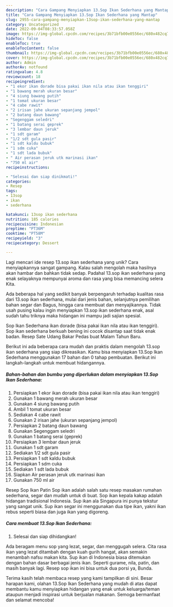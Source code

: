 ```yaml
---
description: "Cara Gampang Menyiapkan 13.Sop Ikan Sederhana yang Mantap"
title: "Cara Gampang Menyiapkan 13.Sop Ikan Sederhana yang Mantap"
slug: 2955-cara-gampang-menyiapkan-13sop-ikan-sederhana-yang-mantap
category: Uncategorized
date: 2022-09-04T08:33:57.058Z
image: https://img-global.cpcdn.com/recipes/3b71bfb00e0556ec/680x482cq70/13sop-ikan-sederhana-foto-resep-utama.jpg
hideToc: false
enableToc: true
enableTocContent: false
thumbnail: https://img-global.cpcdn.com/recipes/3b71bfb00e0556ec/680x482cq70/13sop-ikan-sederhana-foto-resep-utama.jpg
cover: https://img-global.cpcdn.com/recipes/3b71bfb00e0556ec/680x482cq70/13sop-ikan-sederhana-foto-resep-utama.jpg
author: Admin
authorAv: notfound
ratingvalue: 4.8
reviewcount: 18
recipeingredient:
- "1 ekor ikan dorade bisa pakai ikan nila atau ikan tenggiri"
- "1 bawang merah ukuran besar"
- "4 siung bawang putih"
- "1 tomat ukuran besar"
- "4 cabe rawit"
- "2 irisan jahe ukuran sepanjang jempol"
- "2 batang daun bawang"
- "Segenggam seledri"
- "1 batang serai geprek"
- "3 lembar daun jeruk"
- "1 sdt garam"
- "1/2 sdt gula pasir"
- "1 sdt kaldu bubuk"
- "1 sdm cuka"
- "1 sdt lada bubuk"
- " Air perasan jeruk utk marinasi ikan"
- "750 ml air"
recipeinstructions:

- "Selesai dan siap dinikmati!"
categories:
- Resep
tags:
- 13sop
- ikan
- sederhana

katakunci: 13sop ikan sederhana 
nutrition: 185 calories
recipecuisine: Indonesian
preptime: "PT36M"
cooktime: "PT58M"
recipeyield: "3"
recipecategory: Dessert

---
```





Lagi mencari ide resep 13.sop ikan sederhana yang unik? Cara menyiapkannya sangat gampang. Kalau salah mengolah maka hasilnya akan hambar dan bahkan tidak sedap. Padahal 13.sop ikan sederhana yang enak selayaknya mempunyai aroma dan rasa yang bisa memancing selera Kita.





Ada beberapa hal yang sedikit banyak berpengaruh terhadap kualitas rasa dari 13.sop ikan sederhana, mulai dari jenis bahan, selanjutnya pemilihan bahan segar dan Bagus, hingga cara membuat dan menyajikannya. Tidak usah pusing kalau ingin menyiapkan 13.sop ikan sederhana enak,      asal sudah tahu triknya maka hidangan ini mampu jadi sajian spesial.














Sop Ikan Sederhana ikan dorade (bisa pakai ikan nila atau ikan tenggiri). Sop ikan sederhana berkuah bening ini cocok disantap saat tidak enak badan. Resep Sate Udang Bakar Pedas buat Malam Tahun Baru.






Berikut ini ada beberapa cara mudah dan praktis dalam mengolah 13.sop ikan sederhana yang siap dikreasikan. Kamu bisa menyiapkan 13.Sop Ikan Sederhana menggunakan 17 bahan dan 0 tahap pembuatan. Berikut ini langkah-langkah untuk membuat hidangannya.

<!--inarticleads1-->

##### Bahan-bahan dan bumbu yang diperlukan dalam menyiapkan 13.Sop Ikan Sederhana:

1. Persiapkan 1 ekor ikan dorade (bisa pakai ikan nila atau ikan tenggiri)
1. Gunakan 1 bawang merah ukuran besar
1. Gunakan 4 siung bawang putih
1. Ambil 1 tomat ukuran besar
1. Sediakan 4 cabe rawit
1. Gunakan 2 irisan jahe (ukuran sepanjang jempol)
1. Persiapkan 2 batang daun bawang
1. Gunakan Segenggam seledri
1. Gunakan 1 batang serai (geprek)
1. Persiapkan 3 lembar daun jeruk
1. Gunakan 1 sdt garam
1. Sediakan 1/2 sdt gula pasir
1. Persiapkan 1 sdt kaldu bubuk
1. Persiapkan 1 sdm cuka
1. Sediakan 1 sdt lada bubuk
1. Siapkan  Air perasan jeruk utk marinasi ikan
1. Gunakan 750 ml air


Resep Sop Ikan Patin Sop ikan adalah salah satu resep masakan rumahan sederhana, segar dan mudah untuk di buat. Sop ikan kepala kakap adalah hidangan tradisional Indonesia. Sup ikan ala Singapura ini punya tekstur yang sangat unik. Sup ikan segar ini menggunakan dua tipe ikan, yakni ikan rebus seperti biasa dan juga ikan yang digoreng. 

<!--inarticleads2-->

##### Cara membuat 13.Sop Ikan Sederhana:


1. Selesai dan siap dihidangkan!

Ada beragam menu sop yang lezat, segar, dan menggugah selera. Cita rasa ikan yang lezat ditambah dengan kuah gurih hangat, akan semakin menambah nafsu makan kita. Sup ikan di Indonesia biasa ditemukan dengan bahan dasar berbagai jenis ikan. Seperti gurame, nila, patin, dan masih banyak lagi. Resep sop ikan ini bisa untuk dua porsi ya, Bunda. 

Terima kasih telah membaca resep yang kami tampilkan di sini. Besar harapan kami, olahan 13.Sop Ikan Sederhana yang mudah di atas dapat membantu kamu menyiapkan hidangan yang enak untuk keluarga/teman ataupun menjadi inspirasi untuk berjualan makanan. Semoga bermanfaat dan selamat mencoba!
